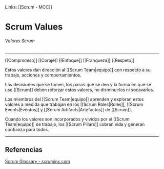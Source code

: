 Links: [[Scrum - MOC]]

# Scrum Values
###### Valores Scrum
---

[[Compromiso]]
[[Coraje]]
[[Enfoque]]
[[Franqueza]]
[[Respeto]]

Estos valores dan dirección al [[Scrum Team|equipo]] con respecto a su trabajo, acciones y comportamientos.

Las decisiones que se tomen, los pasos que se den y la forma en que se use [[Scrum]] deben reforzar estos valores, no disminuirlos ni socavarlos.

Los miembros del [[Scrum Team|equipo]] aprenden y exploran estos valores a medida que trabajan en los [[Scrum Roles|Roles]], [[Scrum Events|Eventos]] y [[Scrum Artifacts|Artefactos]]  de [[Scrum]].

Cuando los valores son incorporados y vividos por el [[Scrum Team|equipo]] de trabajo, los [[Scrum Pillars]] cobran vida y generan confianza para todos.

---

## Referencias
[Scrum Glossary - scruminc.com](https://www.scruminc.com/scrum-glossary/)